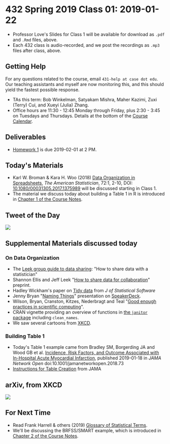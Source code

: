 # 432 Spring 2019 Class 01: 2019-01-22

- Professor Love's Slides for Class 1 will be available for download as `.pdf` and `.Rmd` files, above.
- Each 432 class is audio-recorded, and we post the recordings as `.mp3` files after class, above.

## Getting Help

For any questions related to the course, email `431-help at case dot edu`. Our teaching assistants and myself are now monitoring this, and this should yield the fastest possible response.

- TAs this term: Bob Winkelman, Satyakam Mishra, Maher Kazimi, Zuxi (Terry) Cui, and Xueyi (Julia) Zhang.
- Office hours are 11:30 - 12:45 Monday through Friday, plus 2:30 - 3:45 on Tuesdays and Thursdays. Details at the bottom of the [Course Calendar](https://github.com/THOMASELOVE/2019-432/blob/master/calendar.md).

## Deliverables

- [Homework 1](https://github.com/THOMASELOVE/2019-432/tree/master/homework) is due 2019-02-01 at 2 PM.

## Today's Materials

- Karl W. Broman & Kara H. Woo (2018) [Data Organization in Spreadsheets](https://github.com/THOMASELOVE/2019-432/blob/master/references/pdf/Broman_and_Woo_2018_Data_Organization_in_Spreadsheets.pdf), *The American Statistician*, 72:1, 2-10, DOI: [10.1080/00031305.2017.1375989](https://doi.org/10.1080/00031305.2017.1375989) will be discussed starting in Class 1.
- The material we discuss today about building a Table 1 in R is introduced in [Chapter 1 of the Course Notes](https://thomaselove.github.io/2019-432-book/building-table-1.html).

## Tweet of the Day

![](https://github.com/THOMASELOVE/2019-432/blob/master/slides/class01/figures/branch_tw.png)

## Supplemental Materials discussed today

### On Data Organization

- The [Leek group guide to data sharing](https://github.com/jtleek/datasharing): "How to share data with a statistician"
- Shannon Ellis and Jeff Leek "[How to share data for collaboration](https://peerj.com/preprints/3139/)" preprint.
- Hadley Wickham's paper on [Tidy data](https://www.jstatsoft.org/article/view/v059i10) from *J of Statistical Software*
- Jenny Bryan "[Naming Things](https://speakerdeck.com/jennybc/how-to-name-files)" presentation on [SpeakerDeck](https://speakerdeck.com/jennybc/how-to-name-files).
- Wilson, Bryan, Cranston, Kitzes, Nederbragt and Teal "[Good enough practices in scientific computing](https://github.com/swcarpentry/good-enough-practices-in-scientific-computing#readme)".
- CRAN vignette providing an overview of functions in [the `janitor` package](https://cran.r-project.org/web/packages/janitor/vignettes/janitor.html) including `clean_names`.
- We saw several cartoons from [XKCD](https://xkcd.com/).

### Building Table 1

- Today's Table 1 example came from Bradley SM, Borgerding JA and Wood GB et al. [Incidence, Risk Factors, and Outcome Associated with In-Hospital Acute Myocardial Infarction](https://jamanetwork.com/journals/jamanetworkopen/fullarticle/2720923), published 2019-01-18 in *JAMA Network Open* doi:10.1001/jamanetworkopen.2018.73
- [Instructions for Table Creation](https://jama.jamanetwork.com/data/ifora-forms/jama/tablecreationinst.pdf) from JAMA

## arXiv, from XKCD

![](https://imgs.xkcd.com/comics/arxiv.png)

## For Next Time

- Read Frank Harrell & others (2019) [Glossary of Statistical Terms](http://hbiostat.org/doc/glossary.pdf).
- We'll be discussing the BRFSS/SMART example, which is introduced in [Chapter 2 of the Course Notes](https://thomaselove.github.io/2019-432-book/linear-regression-on-a-small-smart-data-set.html).


